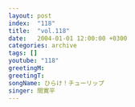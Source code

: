 ```yaml
---
layout: post
index:  "118"
title:  "vol.118"
date:   2004-01-01 12:00:00 +0300
categories: archive
tags: []
youtube: "118"
greetingM: 
greetingT: 
songName: ひらけ！チューリップ
singer: 間寛平
---
```

